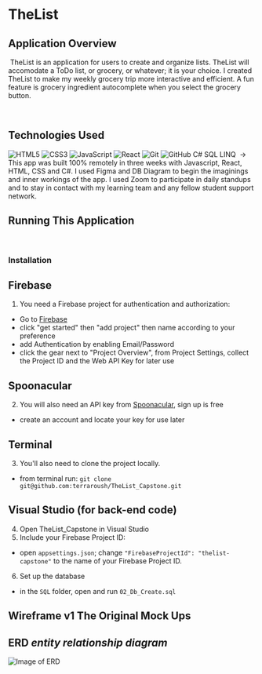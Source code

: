 # TheList

## Application Overview

​
TheList is an application for users to create and organize lists. TheList will accomodate a ToDo list, or grocery, or whatever; it is your choice. I created TheList to make my weekly grocery trip more interactive and efficient. A fun feature is grocery ingredient autocomplete when you select the grocery button.

​

## Technologies Used

![HTML5](https://img.shields.io/badge/html5%20-%23E34F26.svg?&style=for-the-badge&logo=html5&logoColor=white)
![CSS3](https://img.shields.io/badge/css3%20-%231572B6.svg?&style=for-the-badge&logo=css3&logoColor=white)
![JavaScript](https://img.shields.io/badge/javascript%20-%23323330.svg?&style=for-the-badge&logo=javascript&logoColor=%23F7DF1E)
![React](https://img.shields.io/badge/react%20-%2320232a.svg?&style=for-the-badge&logo=react&logoColor=%2361DAFB)
![Git](https://img.shields.io/badge/git%20-%23F05033.svg?&style=for-the-badge&logo=git&logoColor=white)
![GitHub](https://img.shields.io/badge/github%20-%23121011.svg?&style=for-the-badge&logo=github&logoColor=white)
C#
SQL
LINQ
​
-> This app was built 100% remotely in three weeks with Javascript, React, HTML, CSS and C#. I used Figma and DB Diagram to begin the imaginings and inner workings of the app. I used Zoom to participate in daily standups and to stay in contact with my learning team and any fellow student support network.

## Running This Application

​

### Installation

## Firebase
1. You need a Firebase project for authentication and authorization:
- Go to [Firebase](https://firebase.google.com/)
- click "get started" then "add project" then name according to your preference
- add Authentication by enabling Email/Password
- click the gear next to "Project Overview", from Project Settings, collect the Project ID and the Web API Key for later use

## Spoonacular
2. You will also need an API key from [Spoonacular](https://spoonacular.com/food-api), sign up is free
- create an account and locate your key for use later

## Terminal
3. You'll also need to clone the project locally.
- from terminal run: ```git clone git@github.com:terraroush/TheList_Capstone.git```

## Visual Studio (for back-end code)
4. Open TheList_Capstone in Visual Studio
5. Include your Firebase Project ID:
- open ```appsettings.json```; change ```"FirebaseProjectId": "thelist-capstone"``` to the name of your Firebase Project ID.
6. Set up the database
- in the ```SQL``` folder, open and run ```02_Db_Create.sql```

## Wireframe v1 The Original Mock Ups

<!-- ![Image of wireframe2]()
![Image of wireframe4]()
![Image of wireframe7]() -->

## ERD _entity relationship diagram_

![Image of ERD](src/images/NewERD.png)
